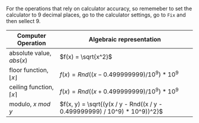 For the operations that rely on calculator accuracy, so rememeber to set the calculator to 9 decimal places, go to the calculator settings, go to `Fix` and then sellect 9.

| Computer Operation| Algebraic representation|
|--------------|-----------|
| absolute value, $abs(x)$ | $f(x) = \sqrt{x^2}$ |
| floor function, $\lfloor x \rfloor$ | $f(x) = Rnd((x - 0.499999999) / 10^9) * 10^9$ |
| ceiling function, $\lceil x \rceil$ | $f(x) = Rnd((x + 0.499999999) / 10^9) * 10^9$ |
| modulo, $x$ $mod$ $y$ | $f(x, y) = \sqrt{(y(x / y - Rnd((x / y - 0.499999999) / 10^9) * 10^9))^2}$ |

